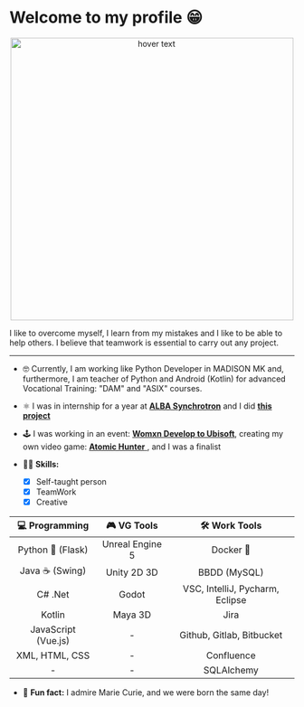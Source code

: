 # Welcome to my profile 😁

<p align="center">
  <img src="https://user-images.githubusercontent.com/73069754/165260258-fd54d392-973d-47ac-a29b-1767dba36583.png" width="500" title="hover text">  
</p>

I like to overcome myself, I learn from my mistakes and I like to be able to help others. I believe that teamwork is essential to carry out any project.

---

 - 🤓 Currently, I am working like Python Developer in MADISON MK and, furthermore, I am teacher of Python and Android (Kotlin) for advanced Vocational Training: "DAM" and "ASIX" courses.
 -  ⚛ I was in internship for a year at [**ALBA Synchrotron**](https://www.cells.es/es/) and I did [**this project**](https://github.com/saidaHF/EPSUserGUI)
 -  🕹 I was working in an event: [**Womxn Develop to Ubisoft**](https://www.youtube.com/watch?v=l4qxms2-55o&ab_channel=UbisoftParis), creating my own video game: [**Atomic Hunter** ](https://github.com/saidaHF/Atomic-Hunter.git), and I was a finalist

 - 👩🏻 **Skills:** 
     - [x] Self-taught person
     - [x] TeamWork
     - [x] Creative

|  💻 Programming        |   🎮 VG Tools   |          🛠 Work Tools          |
|:----------------------:|:---------------:|:-------------------------------:|
|  Python 🐍 (Flask)     | Unreal Engine 5 |            Docker 🐳           |
|      Java ☕ (Swing)   |   Unity 2D 3D   |     BBDD (MySQL)                | 
|       C# .Net           |      Godot      | VSC, IntelliJ, Pycharm, Eclipse |
|     Kotlin              |      Maya 3D    |              Jira               |
|   JavaScript (Vue.js)   |        -         |    Github, Gitlab, Bitbucket    |
| XML, HTML, CSS          |       -          |            Confluence           |
|-                        |        -        |            SQLAlchemy           |


- 🌙 **Fun fact:** I admire Marie Curie, and we were born the same day!





